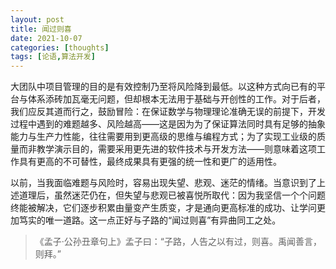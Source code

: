 ```yaml
---
layout: post
title: 闻过则喜
date: 2021-10-07
categories: [thoughts]
tags: [论语,算法开发]
---
```


大团队中项目管理的目的是有效控制乃至将风险降到最低。以这种方式向已有的平台与体系添砖加瓦毫无问题，但却根本无法用于基础与开创性的工作。对于后者，我们应反其道而行之，鼓励冒险：在保证数学与物理理论准确无误的前提下，开发过程中遇到的难题越多、风险越高——这是因为为了保证算法同时具有足够的抽象能力与生产力性能，往往需要用到更高级的思维与编程方式；为了实现工业级的质量而非教学演示目的，需要采用更先进的软件技术与开发方法——则意味着这项工作具有更高的不可替性，最终成果具有更强的统一性和更广的适用性。

以前，当我面临难题与风险时，容易出现失望、悲观、迷茫的情绪。当意识到了上述道理后，虽然迷茫仍在，但失望与悲观已被喜悦所取代：因为我坚信一个个问题终能被解决，它们逐步积累由量变产生质变，才是通向更高标准的成功、让学问更加笃实的唯一道路。这一点正好与子路的“闻过则喜”有异曲同工之处。

> 《孟子·公孙丑章句上》孟子曰：“子路，人告之以有过，则喜。禹闻善言，则拜。”
